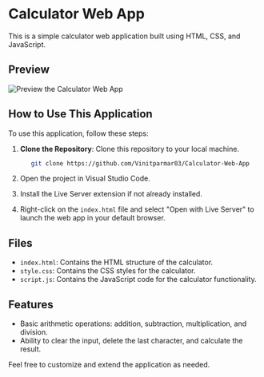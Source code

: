 # Calculator Web App

This is a simple calculator web application built using HTML, CSS, and JavaScript.

## Preview

![Preview the Calculator Web App](https://i.imgur.com/LQD96Yn.png) <!-- Add a link to the live preview here -->

## How to Use This Application

To use this application, follow these steps:

1. **Clone the Repository**: Clone this repository to your local machine.

   ```bash
      git clone https://github.com/Vinitparmar03/Calculator-Web-App

   ```

2. Open the project in Visual Studio Code.

3. Install the Live Server extension if not already installed.

4. Right-click on the `index.html` file and select "Open with Live Server" to launch the web app in your default browser.

## Files

- `index.html`: Contains the HTML structure of the calculator.
- `style.css`: Contains the CSS styles for the calculator.
- `script.js`: Contains the JavaScript code for the calculator functionality.

## Features

- Basic arithmetic operations: addition, subtraction, multiplication, and division.
- Ability to clear the input, delete the last character, and calculate the result.

Feel free to customize and extend the application as needed.
